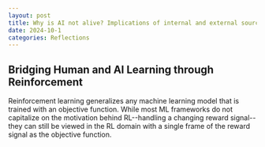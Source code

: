 ```yaml
---
layout: post
title: Why is AI not alive? Implications of internal and external sources of reward
date: 2024-10-1
categories: Reflections
---
```


## Bridging Human and AI Learning through Reinforcement

Reinforcement learning generalizes any machine learning model that is trained with an objective function. While most ML frameworks do not capitalize on the motivation behind RL--handling a changing reward signal--they can still be viewed in the RL domain with a single frame of the reward signal as the objective function.